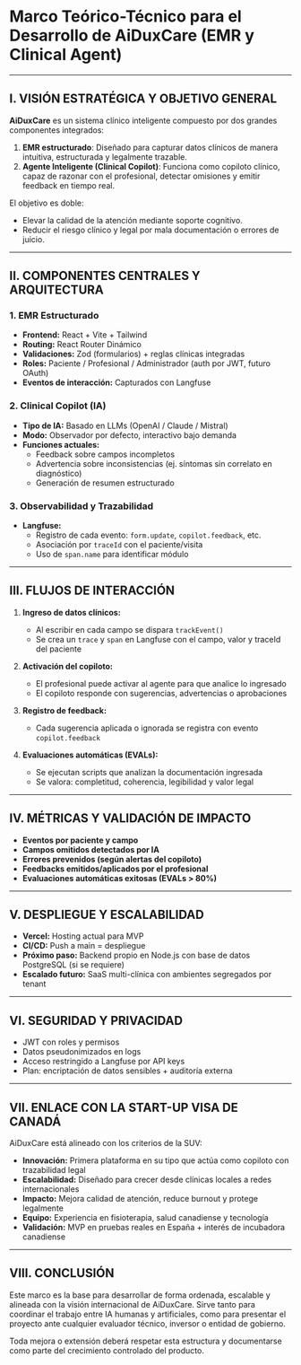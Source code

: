 # Marco Teórico-Técnico para el Desarrollo de AiDuxCare (EMR y Clinical Agent)

---

## I. VISIÓN ESTRATÉGICA Y OBJETIVO GENERAL

**AiDuxCare** es un sistema clínico inteligente compuesto por dos grandes componentes integrados:

1. **EMR estructurado**: Diseñado para capturar datos clínicos de manera intuitiva, estructurada y legalmente trazable.  
2. **Agente Inteligente (Clinical Copilot)**: Funciona como copiloto clínico, capaz de razonar con el profesional, detectar omisiones y emitir feedback en tiempo real.

El objetivo es doble:

- Elevar la calidad de la atención mediante soporte cognitivo.  
- Reducir el riesgo clínico y legal por mala documentación o errores de juicio.

---

## II. COMPONENTES CENTRALES Y ARQUITECTURA

### 1. EMR Estructurado

- **Frontend:** React + Vite + Tailwind  
- **Routing:** React Router Dinámico  
- **Validaciones:** Zod (formularios) + reglas clínicas integradas  
- **Roles:** Paciente / Profesional / Administrador (auth por JWT, futuro OAuth)  
- **Eventos de interacción:** Capturados con Langfuse

### 2. Clinical Copilot (IA)

- **Tipo de IA:** Basado en LLMs (OpenAI / Claude / Mistral)  
- **Modo:** Observador por defecto, interactivo bajo demanda  
- **Funciones actuales:**
  - Feedback sobre campos incompletos  
  - Advertencia sobre inconsistencias (ej. síntomas sin correlato en diagnóstico)  
  - Generación de resumen estructurado  

### 3. Observabilidad y Trazabilidad

- **Langfuse:**
  - Registro de cada evento: `form.update`, `copilot.feedback`, etc.  
  - Asociación por `traceId` con el paciente/visita  
  - Uso de `span.name` para identificar módulo  

---

## III. FLUJOS DE INTERACCIÓN

1. **Ingreso de datos clínicos:**  
   - Al escribir en cada campo se dispara `trackEvent()`  
   - Se crea un `trace` y `span` en Langfuse con el campo, valor y traceId del paciente  

2. **Activación del copiloto:**  
   - El profesional puede activar al agente para que analice lo ingresado  
   - El copiloto responde con sugerencias, advertencias o aprobaciones  

3. **Registro de feedback:**  
   - Cada sugerencia aplicada o ignorada se registra con evento `copilot.feedback`  

4. **Evaluaciones automáticas (EVALs):**  
   - Se ejecutan scripts que analizan la documentación ingresada  
   - Se valora: completitud, coherencia, legibilidad y valor legal  

---

## IV. MÉTRICAS Y VALIDACIÓN DE IMPACTO

- **Eventos por paciente y campo**  
- **Campos omitidos detectados por IA**  
- **Errores prevenidos (según alertas del copiloto)**  
- **Feedbacks emitidos/aplicados por el profesional**  
- **Evaluaciones automáticas exitosas (EVALs > 80%)**

---

## V. DESPLIEGUE Y ESCALABILIDAD

- **Vercel:** Hosting actual para MVP  
- **CI/CD:** Push a main = despliegue  
- **Próximo paso:** Backend propio en Node.js con base de datos PostgreSQL (si se requiere)  
- **Escalado futuro:** SaaS multi-clínica con ambientes segregados por tenant  

---

## VI. SEGURIDAD Y PRIVACIDAD

- JWT con roles y permisos  
- Datos pseudonimizados en logs  
- Acceso restringido a Langfuse por API keys  
- Plan: encriptación de datos sensibles + auditoría externa  

---

## VII. ENLACE CON LA START-UP VISA DE CANADÁ

AiDuxCare está alineado con los criterios de la SUV:

- **Innovación:** Primera plataforma en su tipo que actúa como copiloto con trazabilidad legal  
- **Escalabilidad:** Diseñado para crecer desde clínicas locales a redes internacionales  
- **Impacto:** Mejora calidad de atención, reduce burnout y protege legalmente  
- **Equipo:** Experiencia en fisioterapia, salud canadiense y tecnología  
- **Validación:** MVP en pruebas reales en España + interés de incubadora canadiense  

---

## VIII. CONCLUSIÓN

Este marco es la base para desarrollar de forma ordenada, escalable y alineada con la visión internacional de AiDuxCare. Sirve tanto para coordinar el trabajo entre IA humanas y artificiales, como para presentar el proyecto ante cualquier evaluador técnico, inversor o entidad de gobierno.

Toda mejora o extensión deberá respetar esta estructura y documentarse como parte del crecimiento controlado del producto.  